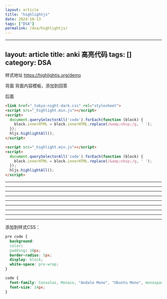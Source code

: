 ```yaml
---
layout: article
title: "highlightjs"
date: 2024-10-13
tags: ["DSA"]
permalink: /dsa/highlightjs/
---
```


---
layout: article
title: anki 高亮代码
tags: []
category: DSA
---

 样式地址
https://highlightjs.org/demo

 背面
背面内容模板，添加到回答<div>后面

```html
<link href="_tokyo-night-dark.css" rel="stylesheet">
<script src="_highlight.min.js"></script>
<script>
  document.querySelectorAll('code').forEach(function (block) {
    block.innerHTML = block.innerHTML.replace(/&amp;nbsp;/g, ' ');
  });
  hljs.highlightAll();
</script>
```

```html
<script src="_highlight.min.js"></script>
<script>
  document.querySelectorAll('code').forEach(function (block) {
    block.innerHTML = block.innerHTML.replace(/&amp;nbsp;/g, ' ');
  });
  hljs.highlightAll();
</script>
```
------------------------
---

---

---

---

---

---

---

---

添加到样式CSS：

```css
pre code {
  background: 
  color: 
  padding: 10px;
  border-radius: 5px;
  display: block;
  white-space: pre-wrap;
}

code {
  font-family: Consolas, Monaco, "Andale Mono", "Ubuntu Mono", monospace;
  font-size: 14px;
}

```

